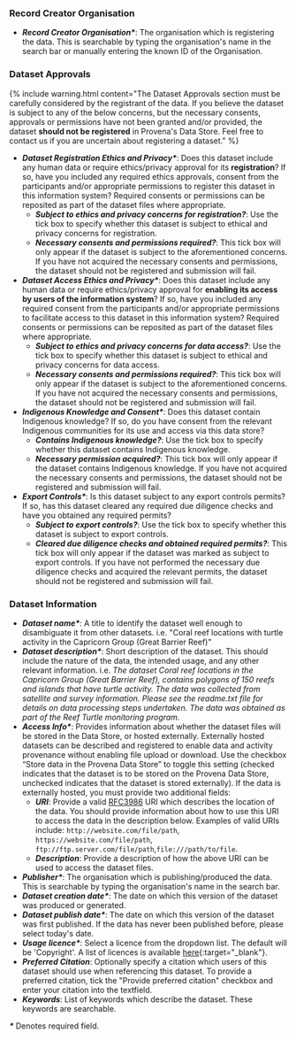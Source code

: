 ### Record Creator Organisation
-   **_Record Creator Organisation\*_**: The organisation which is registering the data. This is searchable by typing the organisation's name in the search bar or manually entering the known ID of the Organisation.

### Dataset Approvals

{% include warning.html content="The Dataset Approvals section must be carefully considered by the registrant of the data. If you believe the dataset is subject to any of the below concerns, but the necessary consents, approvals or permissions have not been granted and/or provided, the dataset <b>should not be registered</b> in Provena's Data Store. Feel free to contact us if you are uncertain about registering a dataset." %}

-   **_Dataset Registration Ethics and Privacy\*_**: Does this dataset include any human data or require ethics/privacy approval for its **registration**? If so, have you included any required ethics approvals, consent from the participants and/or appropriate permissions to register this dataset in this information system? Required consents or permissions can be reposited as part of the dataset files where appropriate.
    -   **_Subject to ethics and privacy concerns for registration?_**: Use the tick box to specify whether this dataset is subject to ethical and privacy concerns for registration.
    -   **_Necessary consents and permissions required?_**: This tick box will only appear if the dataset is subject to the aforementioned concerns. If you have not acquired the necessary consents and permissions, the dataset should not be registered and submission will fail.
-   **_Dataset Access Ethics and Privacy\*_**: Does this dataset include any human data or require ethics/privacy approval for **enabling its access by users of the information system**? If so, have you included any required consent from the participants and/or appropriate permissions to facilitate access to this dataset in this information system? Required consents or permissions can be reposited as part of the dataset files where appropriate.
    -   **_Subject to ethics and privacy concerns for data access?_**: Use the tick box to specify whether this dataset is subject to ethical and privacy concerns for data access.
    -   **_Necessary consents and permissions required?_**: This tick box will only appear if the dataset is subject to the aforementioned concerns. If you have not acquired the necessary consents and permissions, the dataset should not be registered and submission will fail.
-   **_Indigenous Knowledge and Consent\*_**: Does this dataset contain Indigenous knowledge? If so, do you have consent from the relevant Indigenous communities for its use and access via this data store?
    -   **_Contains Indigenous knowledge?_**: Use the tick box to specify whether this dataset contains Indigenous knowledge.
    -   **_Necessary permission acquired?_**: This tick box will only appear if the dataset contains Indigenous knowledge. If you have not acquired the necessary consents and permissions, the dataset should not be registered and submission will fail.
-   **_Export Controls\*_**: Is this dataset subject to any export controls permits? If so, has this dataset cleared any required due diligence checks and have you obtained any required permits?
    -   **_Subject to export controls?_**: Use the tick box to specify whether this dataset is subject to export controls.
    -   **_Cleared due diligence checks and obtained required permits?_**: This tick box will only appear if the dataset was marked as subject to export controls. If you have not performed the necessary due diligence checks and acquired the relevant permits, the dataset should not be registered and submission will fail.

### Dataset Information

-   **_Dataset name\*_**: A title to identify the dataset well enough to disambiguate it from other datasets. i.e. "Coral reef locations with turtle activity in the Capricorn Group (Great Barrier Reef)"
-   **_Dataset description\*_**: Short description of the dataset. This should include the nature of the data, the intended usage, and any other relevant information.
    i.e. _The dataset Coral reef locations in the Capricorn Group (Great Barrier Reef), contains polygons of 150 reefs and islands that have turtle activity. The data was collected from satellite and survey information. Please see the readme.txt file for details on data processing steps undertaken. The data was obtained as part of the Reef Turtle monitoring program._
-   **_Access Info\*_**: Provides information about whether the dataset files will be stored in the Data Store, or hosted externally. Externally hosted datasets can be described and registered to enable data and activity provenance without enabling file upload or download. Use the checkbox “Store data in the Provena Data Store” to toggle this setting (checked indicates that the dataset is to be stored on the Provena Data Store, unchecked indicates that the dataset is stored externally). If the data is externally hosted, you must provide two additional fields:
    -   **_URI_**: Provide a valid [RFC3986](https://www.rfc-editor.org/rfc/rfc3986) URI which describes the location of the data. You should provide information about how to use this URI to access the data in the description below. Examples of valid URIs include: `http://website.com/file/path`, `https://website.com/file/path`, `ftp://ftp.server.com/file/path`,`file:///path/to/file`.
    -   **_Description_**: Provide a description of how the above URI can be used to access the dataset files.
-   **_Publisher\*_**: The organisation which is publishing/produced the data. This is searchable by typing the organisation's name in the search bar.
-   **_Dataset creation date\*_**: The date on which this version of the dataset was produced or generated.
-   **_Dataset publish date\*_**: The date on which this version of the dataset was first published. If the data has never been published before, please select today's date.
-   **_Usage licence\*_**: Select a licence from the dropdown list. The default will be 'Copyright'. A list of licences is available [here](../licenses.html){:target="\_blank"}.
-   **_Preferred Citation_**: Optionally specify a citation which users of this dataset should use when referencing this dataset. To provide a preferred citation, tick the "Provide preferred citation" checkbox and enter your citation into the textfield.
-   **_Keywords_**: List of keywords which describe the dataset. These keywords are searchable.

**_\*_** Denotes required field.
